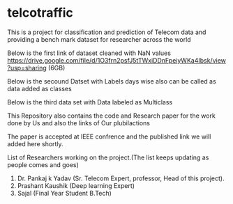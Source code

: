 # telcotraffic
This is a project for classification and prediction of Telecom data and providing a bench mark dataset for researcher across the world

Below is the first link of dataset cleaned with NaN values 
https://drive.google.com/file/d/1O3frn2psfJ5tTWxiDDnFpeiyWKa4Ibsk/view?usp=sharing (6GB)

Below is the secound Datset with Labels days wise also can be called as data added as classes


Below is the third data set with Data labeled as Multiclass 



This Repository also contains the code and Research paper for the work done by Us and also the links of Our plubilactions




The paper is accepted at IEEE confrence and the published link we will added here shortly.



List of Researchers working on the project.(The list keeps updating as people comes and goes)

1. Dr. Pankaj k Yadav (Sr. Telecom Expert, professor, Head of this project).
2. Prashant Kaushik (Deep learning Expert)
3. Sajal (Final Year Student B.Tech)




